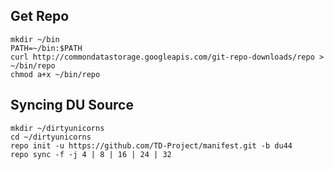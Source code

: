 Get Repo
---------------------------------------

    mkdir ~/bin
    PATH=~/bin:$PATH
    curl http://commondatastorage.googleapis.com/git-repo-downloads/repo > ~/bin/repo
    chmod a+x ~/bin/repo

Syncing DU Source
---------------------------------------

    mkdir ~/dirtyunicorns
    cd ~/dirtyunicorns
    repo init -u https://github.com/TD-Project/manifest.git -b du44
    repo sync -f -j 4 | 8 | 16 | 24 | 32

